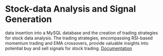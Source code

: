 # Stock-data Analysis and Signal Generation
data insertion into a MySQL database and the creation of trading strategies for stock data analysis.
The trading strategies, encompassing RSI-based momentum trading and EMA crossovers, provide valuable insights into potential buy and sell signals for stock trading.
[Documentation](https://mango-fish-bf0.notion.site/Data-Analysis-and-Trading-Strategies-4b0e45a58d5b44bc87e95f64c297b067?pvs=4)
